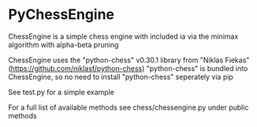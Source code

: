 # PyChessEngine
ChessEngine is a simple chess engine with included ia via the minimax algorithm with alpha-beta pruning

ChessEngine uses the "python-chess" v0.30.1 library from "Niklas Fiekas"
(https://github.com/niklasf/python-chess)
"python-chess" is bundled into ChessEngine, so no need to install "python-chess" seperately via pip

See test.py for a simple example

For a full list of available methods see chess/chessengine.py under public methods

